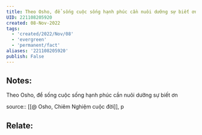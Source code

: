 ```yaml
---
title: Theo Osho, để sống cuộc sống hạnh phúc cần nuôi dưỡng sự biết ơn
UID: 221108205920
created: 08-Nov-2022
tags:
  - 'created/2022/Nov/08'
  - 'evergreen'
  - 'permanent/fact'
aliases: '221108205920'
publish: False
---
```

## Notes:
Theo Osho, để sống cuộc sống hạnh phúc cần nuôi dưỡng sự biết ơn

source:: [[@ Osho, Chiêm Nghiệm cuộc đời]], p

## Relate:
